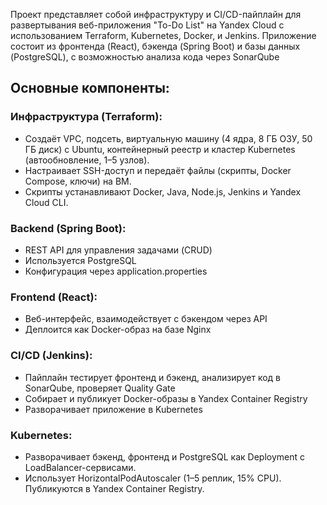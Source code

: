 Проект представляет собой инфраструктуру и CI/CD-пайплайн для развертывания веб-приложения "To-Do List" на Yandex Cloud 
с использованием Terraform, Kubernetes, Docker, и Jenkins. Приложение состоит из фронтенда (React), бэкенда (Spring Boot)
и базы данных (PostgreSQL), с возможностью анализа кода через SonarQube

## Основные компоненты:
### Инфраструктура (Terraform):
  - Создаёт VPC, подсеть, виртуальную машину (4 ядра, 8 ГБ ОЗУ, 50 ГБ диск) с Ubuntu, контейнерный реестр и кластер Kubernetes (автообновление, 1–5 узлов).
  - Настраивает SSH-доступ и передаёт файлы (скрипты, Docker Compose, ключи) на ВМ.
  - Скрипты устанавливают Docker, Java, Node.js, Jenkins и Yandex Cloud CLI.

### Backend (Spring Boot):
  - REST API для управления задачами (CRUD)
  - Используется PostgreSQL
  - Конфигурация через application.properties

### Frontend (React):
  - Веб-интерфейс, взаимодействует с бэкендом через API
  - Деплоится как Docker-образ на базе Nginx

### CI/CD (Jenkins):
  - Пайплайн тестирует фронтенд и бэкенд, анализирует код в SonarQube, проверяет Quality Gate
  - Собирает и публикует Docker-образы в Yandex Container Registry
  - Разворачивает приложение в Kubernetes

### Kubernetes:
  - Разворачивает бэкенд, фронтенд и PostgreSQL как Deployment с LoadBalancer-сервисами.
  - Использует HorizontalPodAutoscaler (1–5 реплик, 15% CPU).
Публикуются в Yandex Container Registry.

